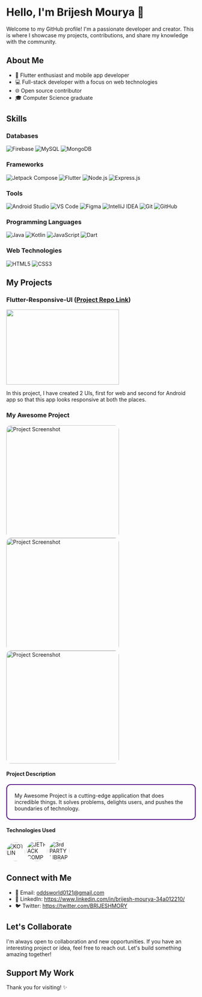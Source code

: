 # Hello, I'm Brijesh Mourya 👋

Welcome to my GitHub profile! I'm a passionate developer and creator. This is where I showcase my projects, contributions, and share my knowledge with the community.

## About Me

- 🚀 Flutter enthusiast and mobile app developer
- 💻 Full-stack developer with a focus on web technologies
- 🌐 Open source contributor
- 🎓 Computer Science graduate

## Skills

### Databases
![Firebase](https://img.shields.io/badge/Firebase-FFCA28?style=for-the-badge&logo=firebase&color=black&logoWidth=50&logoHeight=50)
![MySQL](https://img.shields.io/badge/mysql-%2300000f.svg?style=for-the-badge&logo=mysql&logoColor=white)
![MongoDB](https://img.shields.io/badge/MongoDB-47A248?style=for-the-badge&logo=mongodb&color=black&logoWidth=50&logoHeight=50)

### Frameworks
![Jetpack Compose](https://img.shields.io/badge/Jetpack_Compose-6200EA?style=for-the-badge&logo=android&color=black&logoWidth=50&logoHeight=50)
![Flutter](https://img.shields.io/badge/Flutter-02569B?style=for-the-badge&logo=flutter&color=black&logoWidth=50&logoHeight=50)
![Node.js](https://img.shields.io/badge/Node.js-339933?style=for-the-badge&logo=node.js&color=black&logoWidth=50&logoHeight=50)
![Express.js](https://img.shields.io/badge/Express.js-000000?style=for-the-badge&logo=express&color=black&logoWidth=50&logoHeight=50)

### Tools
![Android Studio](https://img.shields.io/badge/Android_Studio-3DDC84?style=for-the-badge&logo=android-studio&color=black&logoWidth=50&logoHeight=50)
![VS Code](https://img.shields.io/badge/VS_Code-007ACC?style=for-the-badge&logo=visual-studio-code&color=black&logoWidth=50&logoHeight=50)
![Figma](https://img.shields.io/badge/Figma-F24E1E?style=for-the-badge&logo=figma&color=black&logoWidth=50&logoHeight=50)
![IntelliJ IDEA](https://img.shields.io/badge/IntelliJ_IDEA-000000?style=for-the-badge&logo=intellij-idea&color=black&logoWidth=50&logoHeight=50)
![Git](https://img.shields.io/badge/Git-F05032?style=for-the-badge&logo=git&color=black&logoWidth=50&logoHeight=50)
![GitHub](https://img.shields.io/badge/GitHub-181717?style=for-the-badge&logo=github&color=black&logoWidth=50&logoHeight=50)

### Programming Languages
![Java](https://img.shields.io/badge/Java-E44D26?style=for-the-badge&logo=java&color=black&logoWidth=50&logoHeight=50)
![Kotlin](https://img.shields.io/badge/Kotlin-0095D5?style=for-the-badge&logo=kotlin&color=black&logoWidth=50&logoHeight=50)
![JavaScript](https://img.shields.io/badge/JavaScript-F7DF1E?style=for-the-badge&logo=javascript&color=black&logoWidth=50&logoHeight=50)
![Dart](https://img.shields.io/badge/Dart-0175C2?style=for-the-badge&logo=dart&color=black&logoWidth=50&logoHeight=50)

### Web Technologies
![HTML5](https://img.shields.io/badge/HTML5-E34F26?style=for-the-badge&logo=html5&color=black&logoWidth=50&logoHeight=50)
![CSS3](https://img.shields.io/badge/CSS3-1572B6?style=for-the-badge&logo=css3&color=black&logoWidth=50&logoHeight=50)




## My Projects

### Flutter-Responsive-UI ([Project Repo Link](https://github.com/123Brijesh44aa/Flutter-Responsive-UI))
<img src="https://github.com/123Brijesh44aa/Flutter-Responsive-UI/assets/83857442/4c9289ee-c683-4ae5-98c2-af56ad946d21" width="300" height="200">

In this project, I have created 2 UIs, first for web and second for Android app so that this app looks responsive at both the places.


### My Awesome Project
<div align="left">
  <img src="https://user-images.githubusercontent.com/83857442/222886066-f9475927-4ab4-427f-badd-6192d7fed6a7.png" alt="Project Screenshot" width="300" style="border-radius: 12px;">
  <img src="https://user-images.githubusercontent.com/83857442/222886081-9d11a8a5-7ba8-471a-866c-1dc70b66f21b.png" alt="Project Screenshot" width="300" style="border-radius: 12px;">
  <img src="https://user-images.githubusercontent.com/83857442/222886095-7ba92b70-1ace-4c5d-81ac-e1f3fa4f69a0.png" alt="Project Screenshot" width="300" style="border-radius: 12px;">
</div>

#### Project Description
<div style="border: 2px solid indigo; border-radius: 12px; padding: 20px;">
  My Awesome Project is a cutting-edge application that does incredible things. It solves problems, delights users, and pushes the boundaries of technology.
</div>

#### Technologies Used
<div align="left">
  <img src="https://th.bing.com/th/id/OIP.D2ppCycgCvm90WV3CNIM-AHaHa?rs=1&pid=ImgDetMain" alt="KOTLIN" title="KOTLIN" width="50" style="border-radius: 50%;">
  <img src="https://th.bing.com/th/id/OIP.AYW0kcLCdQYNZUtbiLBqvAHaIA?rs=1&pid=ImgDetMain" alt="JETPACK COMPOSE" title="JETPACK COMPOSE" width="55" style="border-radius: 50%;">
  <img src="https://th.bing.com/th/id/R.53550b71279fe0017ff5adfd6eff1e8e?rik=IEeabiMYZYVZbw&pid=ImgRaw&r=0" alt="3rd PARTY LIBRARIES" title="3rd PARTY LIBRARIES" width="55" style="border-radius: 50%;">
</div>


## Connect with Me

- 📧 Email: oddsworld0121@gmail.com
- 💼 LinkedIn: https://www.linkedin.com/in/brijesh-mourya-34a012210/
- 🐦 Twitter: https://twitter.com/BRIJESHMORY

## Let's Collaborate

I'm always open to collaboration and new opportunities. If you have an interesting project or idea, feel free to reach out. Let's build something amazing together!

## Support My Work

Thank you for visiting! ✨

